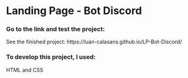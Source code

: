 # Landing Page - Bot Discord

<h3>Go to the link and test the project:</h3>
<p>See the finished project: https://luan-calasans.github.io/LP-Bot-Discord/</p>
<h3>To develop this project, I used:</h3>
<p>HTML and CSS</p>
